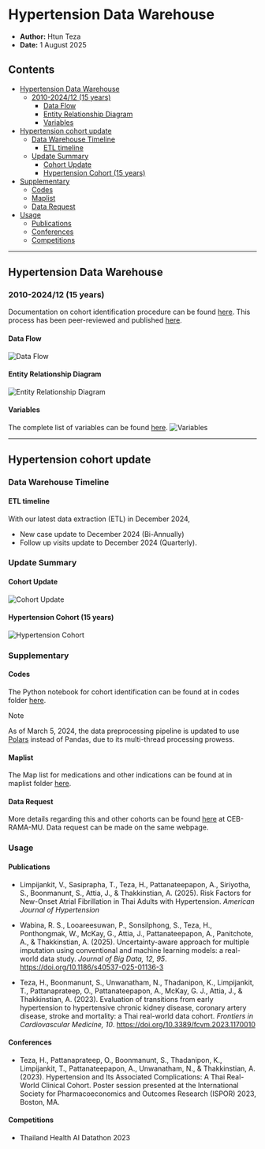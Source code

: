 # Hypertension Data Warehouse

- **Author:** Htun Teza
- **Date:** 1 August 2025

## Contents
- [Hypertension Data Warehouse](#hypertension-data-warehouse)
  - [2010-2024/12 (15 years)](#2010-202412-15-years)
    - [Data Flow](#data-flow)
    - [Entity Relationship Diagram](#entity-relationship-diagram)
    - [Variables](#variables)
- [Hypertension cohort update](#hypertension-cohort-update)
  - [Data Warehouse Timeline](#data-warehouse-timeline)
    - [ETL timeline](#etl-timeline)
  - [Update Summary](#update-summary)
    - [Cohort Update](#cohort-update)
    - [Hypertension Cohort (15 years)](#hypertension-cohort-15-years)
- [Supplementary](#supplementary)
    - [Codes](#codes)
    - [Maplist](#codes)
    - [Data Request](#data-request) 
- [Usage](#usage)
    - [Publications](#publications)
    - [Conferences](#conferences)
    - [Competitions](#competitions)
---

## Hypertension Data Warehouse

### 2010-2024/12 (15 years)

Documentation on cohort identification procedure can be found [here](cohort_identification.md). This process has been peer-reviewed and published [here](https://doi.org/10.3389/fcvm.2023.1170010).

#### Data Flow

![Data Flow](images/dataflow/2010_202412.png)

#### Entity Relationship Diagram

![Entity Relationship Diagram](images/dataflow/ERD_2010_202406.png)

#### Variables

The complete list of variables can be found [here](https://docs.google.com/spreadsheets/u/1/d/1It8kMRhzvF-0NKo4eS0fkmqhYims3VlJ/edit?usp=sharing&ouid=109222607639327289784&rtpof=true&sd=true).
![Variables](images/dataflow/variables_2010_2022.png)

---

## Hypertension cohort update

### Data Warehouse Timeline

#### ETL timeline

With our latest data extraction (ETL) in December 2024,

- New case update to December 2024 (Bi-Annually)
- Follow up visits update to December 2024 (Quarterly).

### Update Summary

#### Cohort Update

![Cohort Update](images/dataflow/update_202412.png)

#### Hypertension Cohort (15 years)

![Hypertension Cohort](images/dataflow/subcohort_202412.png)

### Supplementary

#### Codes
The Python notebook for cohort identification can be found at in codes folder [here](codes/cohort_identification.ipynb).

> [!NOTE]  
> As of March 5, 2024, the data preprocessing pipeline is updated to use [Polars](https://github.com/pola-rs/polars) instead of Pandas, due to its multi-thread processing prowess. 

#### Maplist
The Map list for medications and other indications can be found at in maplist folder [here](maplist/cohort_anti_HT.xlsx).

#### Data Request
More details regarding this and other cohorts can be found [here](https://www.rama.mahidol.ac.th/ceb/CEBdatawarehouse/Data/HT) at CEB-RAMA-MU. Data request can be made on the same webpage.

### Usage

#### Publications
- Limpijankit, V., Sasiprapha, T., Teza, H., Pattanateepapon, A., Siriyotha, S., Boonmanunt, S., Attia, J., & Thakkinstian, A. (2025). Risk Factors for New-Onset Atrial Fibrillation in Thai Adults with Hypertension. *American Journal of Hypertension*

- Wabina, R. S., Looareesuwan, P., Sonsilphong, S., Teza, H., Ponthongmak, W., McKay, G., Attia, J., Pattanateepapon, A., Panitchote, A., & Thakkinstian, A. (2025). Uncertainty-aware approach for multiple imputation using conventional and machine learning models: a real-world data study. *Journal of Big Data, 12, 95*. https://doi.org/10.1186/s40537-025-01136-3

- Teza, H., Boonmanunt, S., Unwanatham, N., Thadanipon, K., Limpijankit, T., Pattanaprateep, O., Pattanateepapon, A., McKay, G. J., Attia, J., & Thakkinstian, A. (2023). Evaluation of transitions from early hypertension to hypertensive chronic kidney disease, coronary artery disease, stroke and mortality: a Thai real-world data cohort. *Frontiers in Cardiovascular Medicine, 10*. https://doi.org/10.3389/fcvm.2023.1170010

#### Conferences
- Teza, H., Pattanaprateep, O., Boonmanunt, S., Thadanipon, K., Limpijankit, T., Pattanateepapon, A., Unwanatham, N., & Thakkinstian, A. (2023). Hypertension and Its Associated Complications: A Thai Real-World Clinical Cohort. Poster session presented at the International Society for Pharmacoeconomics and Outcomes Research (ISPOR) 2023, Boston, MA.

#### Competitions
- Thailand Health AI Datathon 2023
